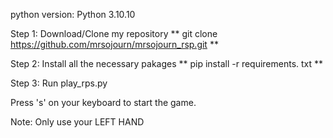 python version: Python 3.10.10

Step 1: Download/Clone my repository
** git clone https://github.com/mrsojourn/mrsojourn_rsp.git **

Step 2: Install all the necessary pakages
** pip install -r requirements. txt **

Step 3: Run play_rps.py

Press 's' on your keyboard to start the game.

Note: Only use your LEFT HAND 
